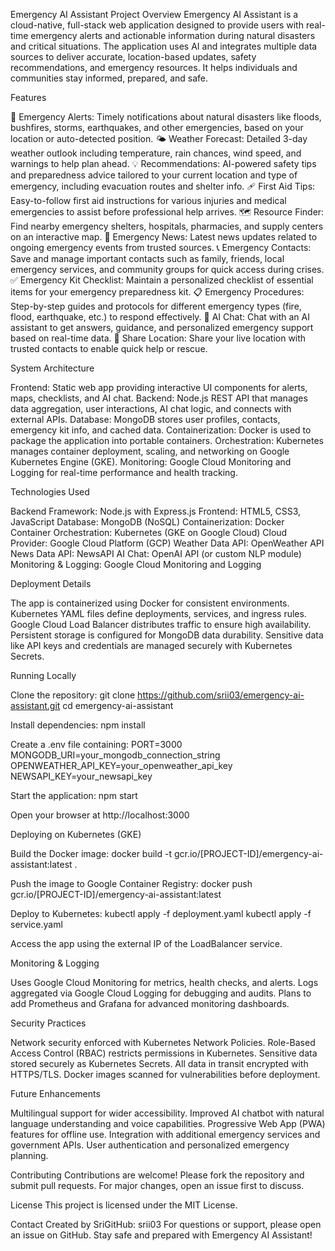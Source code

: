Emergency AI Assistant
Project Overview
Emergency AI Assistant is a cloud-native, full-stack web application designed to provide users with real-time emergency alerts and actionable information during natural disasters and critical situations. The application uses AI and integrates multiple data sources to deliver accurate, location-based updates, safety recommendations, and emergency resources. It helps individuals and communities stay informed, prepared, and safe.

Features

🚨 Emergency Alerts: Timely notifications about natural disasters like floods, bushfires, storms, earthquakes, and other emergencies, based on your location or auto-detected position.
🌤️ Weather Forecast: Detailed 3-day weather outlook including temperature, rain chances, wind speed, and warnings to help plan ahead.
💡 Recommendations: AI-powered safety tips and preparedness advice tailored to your current location and type of emergency, including evacuation routes and shelter info.
🩹 First Aid Tips: Easy-to-follow first aid instructions for various injuries and medical emergencies to assist before professional help arrives.
🗺️ Resource Finder: Find nearby emergency shelters, hospitals, pharmacies, and supply centers on an interactive map.
📰 Emergency News: Latest news updates related to ongoing emergency events from trusted sources.
📞 Emergency Contacts: Save and manage important contacts such as family, friends, local emergency services, and community groups for quick access during crises.
✅ Emergency Kit Checklist: Maintain a personalized checklist of essential items for your emergency preparedness kit.
📋 Emergency Procedures: Step-by-step guides and protocols for different emergency types (fire, flood, earthquake, etc.) to respond effectively.
🤖 AI Chat: Chat with an AI assistant to get answers, guidance, and personalized emergency support based on real-time data.
📍 Share Location: Share your live location with trusted contacts to enable quick help or rescue.


System Architecture

Frontend: Static web app providing interactive UI components for alerts, maps, checklists, and AI chat.
Backend: Node.js REST API that manages data aggregation, user interactions, AI chat logic, and connects with external APIs.
Database: MongoDB stores user profiles, contacts, emergency kit info, and cached data.
Containerization: Docker is used to package the application into portable containers.
Orchestration: Kubernetes manages container deployment, scaling, and networking on Google Kubernetes Engine (GKE).
Monitoring: Google Cloud Monitoring and Logging for real-time performance and health tracking.


Technologies Used

Backend Framework: Node.js with Express.js
Frontend: HTML5, CSS3, JavaScript
Database: MongoDB (NoSQL)
Containerization: Docker
Container Orchestration: Kubernetes (GKE on Google Cloud)
Cloud Provider: Google Cloud Platform (GCP)
Weather Data API: OpenWeather API
News Data API: NewsAPI
AI Chat: OpenAI API (or custom NLP module)
Monitoring & Logging: Google Cloud Monitoring and Logging


Deployment Details

The app is containerized using Docker for consistent environments.
Kubernetes YAML files define deployments, services, and ingress rules.
Google Cloud Load Balancer distributes traffic to ensure high availability.
Persistent storage is configured for MongoDB data durability.
Sensitive data like API keys and credentials are managed securely with Kubernetes Secrets.


Running Locally

Clone the repository:
git clone https://github.com/srii03/emergency-ai-assistant.git
cd emergency-ai-assistant


Install dependencies:
npm install


Create a .env file containing:
PORT=3000
MONGODB_URI=your_mongodb_connection_string
OPENWEATHER_API_KEY=your_openweather_api_key
NEWSAPI_KEY=your_newsapi_key


Start the application:
npm start


Open your browser at http://localhost:3000



Deploying on Kubernetes (GKE)

Build the Docker image:
docker build -t gcr.io/[PROJECT-ID]/emergency-ai-assistant:latest .


Push the image to Google Container Registry:
docker push gcr.io/[PROJECT-ID]/emergency-ai-assistant:latest


Deploy to Kubernetes:
kubectl apply -f deployment.yaml
kubectl apply -f service.yaml


Access the app using the external IP of the LoadBalancer service.



Monitoring & Logging

Uses Google Cloud Monitoring for metrics, health checks, and alerts.
Logs aggregated via Google Cloud Logging for debugging and audits.
Plans to add Prometheus and Grafana for advanced monitoring dashboards.


Security Practices

Network security enforced with Kubernetes Network Policies.
Role-Based Access Control (RBAC) restricts permissions in Kubernetes.
Sensitive data stored securely as Kubernetes Secrets.
All data in transit encrypted with HTTPS/TLS.
Docker images scanned for vulnerabilities before deployment.


Future Enhancements

Multilingual support for wider accessibility.
Improved AI chatbot with natural language understanding and voice capabilities.
Progressive Web App (PWA) features for offline use.
Integration with additional emergency services and government APIs.
User authentication and personalized emergency planning.


Contributing
Contributions are welcome! Please fork the repository and submit pull requests. For major changes, open an issue first to discuss.

License
This project is licensed under the MIT License.

Contact
Created by SriGitHub: srii03
For questions or support, please open an issue on GitHub.
Stay safe and prepared with Emergency AI Assistant!

 

